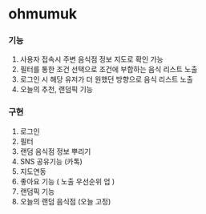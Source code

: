 # ohmumuk

### 기능

1. 사용자 접속시 주변 음식점 정보 지도로 확인 가능
2. 필터를 통한 조건 선택으로 조건에 부합하는 음식 리스트 노출
3. 로그인 시 해당 유저가 더 원했던 방향으로 음식 리스트 노출
4. 오늘의 추천, 랜덤픽 기능

### 구현

1. 로그인
2. 필터
3. 랜덤 음식점 정보 뿌리기
4. SNS 공유기능 (카톡)
5. 지도연동
6. 좋아요 기능 ( 노출 우선순위 업 )
7. 랜덤픽 기능
8. 오늘의 랜덤 음식점 (오늘 고정)